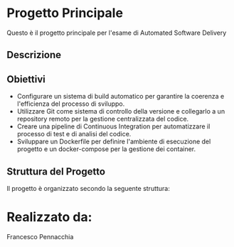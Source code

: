 # Progetto Principale

Questo è il progetto principale per l'esame di Automated Software Delivery

## Descrizione


## Obiettivi

- Configurare un sistema di build automatico per garantire la coerenza e l'efficienza del processo di sviluppo.
- Utilizzare Git come sistema di controllo della versione e collegarlo a un repository remoto per la gestione centralizzata del codice.
- Creare una pipeline di Continuous Integration per automatizzare il processo di test e di analisi del codice.
- Sviluppare un Dockerfile per definire l'ambiente di esecuzione del progetto e un docker-compose per la gestione dei container.

## Struttura del Progetto

Il progetto è organizzato secondo la seguente struttura:


# Realizzato da:

Francesco Pennacchia

